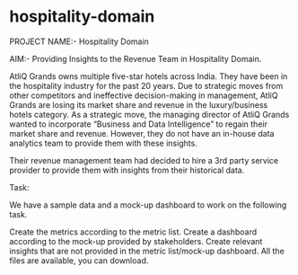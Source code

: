 # hospitality-domain
PROJECT NAME:- Hospitality Domain

AIM:- Providing Insights to the Revenue Team in Hospitality Domain.

AtliQ Grands owns multiple five-star hotels across India. They have been in the hospitality industry for the past 20 years. Due to strategic moves from other competitors and ineffective decision-making in management, AtliQ Grands are losing its market share and revenue in the luxury/business hotels category. As a strategic move, the managing director of AtliQ Grands wanted to incorporate “Business and Data Intelligence” to regain their market share and revenue. However, they do not have an in-house data analytics team to provide them with these insights.

Their revenue management team had decided to hire a 3rd party service provider to provide them with insights from their historical data.

Task:  

We have a sample data and a mock-up dashboard to work on the following task. 

Create the metrics according to the metric list.
Create a dashboard according to the mock-up provided by stakeholders.
Create relevant insights that are not provided in the metric list/mock-up dashboard.
All the files are available, you can download.

